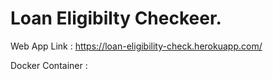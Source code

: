 # Loan Eligibilty Checkeer.

Web App Link : https://loan-eligibility-check.herokuapp.com/

Docker Container : 
